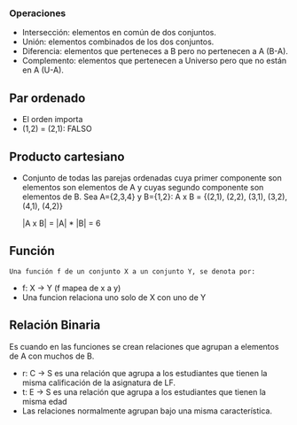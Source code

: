 ### Operaciones
- Intersección: elementos en común de dos conjuntos.
- Unión: elementos combinados de los dos conjuntos.
- Diferencia: elementos que perteneces a B pero no pertenecen a A (B-A).
- Complemento: elementos que pertenecen a Universo pero que no están en A (U-A).

## Par ordenado
- El orden importa
- (1,2) = (2,1): FALSO

## Producto cartesiano
- Conjunto de todas las parejas ordenadas cuya primer componente son elementos son elementos de A y cuyas segundo componente son elementos de B.
Sea A={2,3,4} y B={1,2}:
	A x B = {(2,1), (2,2), (3,1), (3,2), (4,1), (4,2)}

	|A x B| = |A| * |B| = 6 

## Función
	Una función f de un conjunto X a un conjunto Y, se denota por:
- f: X -> Y (f mapea de x a y)
- Una funcion relaciona uno solo de X con uno de Y

## Relación Binaria
Es cuando en las funciones se crean relaciones que agrupan a elementos de A con muchos de B.

- r: C -> S es una relación que agrupa a los estudiantes que tienen la misma calificación de la asignatura de LF.
- t: E -> S es una relación que agrupa a los estudiantes que tienen la misma edad
- Las relaciones normalmente agrupan bajo una misma característica.
	